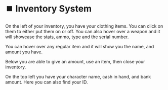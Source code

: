# ⏹️ Inventory System

On the left of your inventory, you have your clothing items. You can click on them to either put them on or off. You can also hover over a weapon and it will showcase the stats, ammo, type and the serial number.

You can hover over any regular item and it will show you the name, and amount you have.

Below you are able to give an amount, use an item, then close your inventory.

On the top left you have your character name, cash in hand, and bank amount. Here you can also find your ID.
